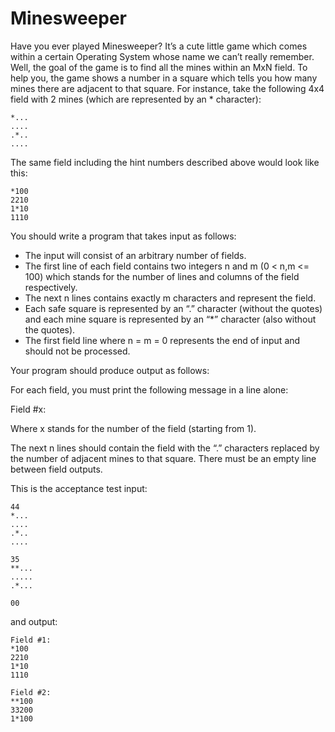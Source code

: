 # Minesweeper

Have you ever played Minesweeper? It’s a cute little game which comes within a certain Operating System whose name we can’t really remember. Well, the goal of the game is to find all the mines within an MxN field. To help you, the game shows a number in a square which tells you how many mines there are adjacent to that square. For instance, take the following 4x4 field with 2 mines (which are represented by an * character):

~~~
*... 
.... 
.*.. 
....
~~~

The same field including the hint numbers described above would look like this:

~~~
*100 
2210 
1*10 
1110
~~~

You should write a program that takes input as follows:

* The input will consist of an arbitrary number of fields.   
* The first line of each field contains two integers n and m (0 < n,m <= 100) which stands for the number of lines and columns of the field respectively.   
* The next n lines contains exactly m characters and represent the field.  
* Each safe square is represented by an “.” character (without the quotes) and each mine square is represented by an “*” character (also without the quotes).  
* The first field line where n = m = 0 represents the end of input and should not be processed.  

Your program should produce output as follows: 

For each field, you must print the following message in a line alone:  

Field #x:

Where x stands for the number of the field (starting from 1). 

The next n lines should contain the field with the “.” characters replaced by the number of adjacent mines to that square. There must be an empty line between field outputs.

This is the acceptance test input:

~~~
44 
*... 
.... 
.*.. 
....
~~~

~~~
35 
**... 
..... 
.*...
~~~

~~~
00
~~~

and output:

~~~
Field #1: 
*100 
2210 
1*10 
1110
~~~

~~~
Field #2: 
**100 
33200 
1*100
~~~